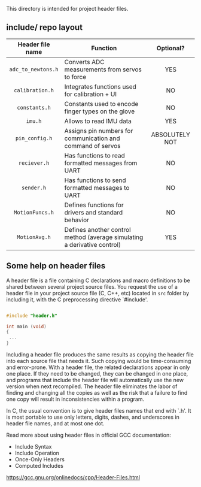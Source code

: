 This directory is intended for project header files.




## include/ repo layout

| Header file name  | Function | Optional? |
| :---: | --- | :---: |
| `adc_to_newtons.h` | Converts ADC measurements from servos to force | YES |
| `calibration.h` | Integrates functions used for calibration + UI | NO |
| `constants.h` | Constants used to encode finger types on the glove | NO |
| `imu.h` | Allows to read IMU data | YES |
| `pin_config.h` | Assigns pin numbers for communication and command of servos | ABSOLUTELY NOT |
| `reciever.h` | Has functions to read formatted messages from UART | NO |
| `sender.h` | Has functions to send formatted messages to UART | NO |
| `MotionFuncs.h`| Defines functions for drivers and standard behavior | NO |
| `MotionAvg.h`| Defines another control method (average simulating a derivative control) | YES |

## Some help on header files

A header file is a file containing C declarations and macro definitions
to be shared between several project source files. You request the use of a
header file in your project source file (C, C++, etc) located in `src` folder
by including it, with the C preprocessing directive `#include'.

```src/main.c

#include "header.h"

int main (void)
{
 ...
}
```

Including a header file produces the same results as copying the header file
into each source file that needs it. Such copying would be time-consuming
and error-prone. With a header file, the related declarations appear
in only one place. If they need to be changed, they can be changed in one
place, and programs that include the header file will automatically use the
new version when next recompiled. The header file eliminates the labor of
finding and changing all the copies as well as the risk that a failure to
find one copy will result in inconsistencies within a program.

In C, the usual convention is to give header files names that end with `.h'.
It is most portable to use only letters, digits, dashes, and underscores in
header file names, and at most one dot.

Read more about using header files in official GCC documentation:

* Include Syntax
* Include Operation
* Once-Only Headers
* Computed Includes

https://gcc.gnu.org/onlinedocs/cpp/Header-Files.html
